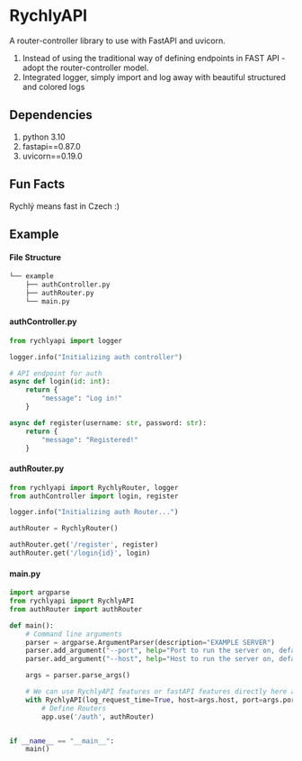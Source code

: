 # RychlyAPI

A router-controller library to use with FastAPI and uvicorn.   

1. Instead of using the traditional way of defining endpoints in FAST API - adopt the router-controller model.    
2. Integrated logger, simply import and log away with beautiful structured and colored logs

## Dependencies
1. python 3.10 
2. fastapi==0.87.0
3. uvicorn==0.19.0

## Fun Facts

Rychlý means fast in Czech :)

## Example

#### File Structure

```bash
└── example
    ├── authController.py
    ├── authRouter.py
    └── main.py
```


#### authController.py

```python
from rychlyapi import logger

logger.info("Initializing auth controller")

# API endpoint for auth
async def login(id: int):
    return {
        "message": "Log in!"
    }

async def register(username: str, password: str):
    return {
        "message": "Registered!"
    }

```

#### authRouter.py
```python
from rychlyapi import RychlyRouter, logger
from authController import login, register

logger.info("Initializing auth Router...")

authRouter = RychlyRouter()

authRouter.get('/register', register)
authRouter.get('/login{id}', login)

```
#### main.py

```python
import argparse
from rychlyapi import RychlyAPI
from authRouter import authRouter

def main():
    # Command line arguments
    parser = argparse.ArgumentParser(description="EXAMPLE SERVER")
    parser.add_argument("--port", help="Port to run the server on, default is 8000", default=8000, type=int)
    parser.add_argument("--host", help="Host to run the server on, default is 127.0.0.1", default="127.0.0.1")

    args = parser.parse_args()

    # We can use RychlyAPI features or fastAPI features directly here as both are returned by the context manager
    with RychlyAPI(log_request_time=True, host=args.host, port=args.port) as (app, fastapi_app):
        # Define Routers
        app.use('/auth', authRouter)


if __name__ == "__main__":
    main()

```
